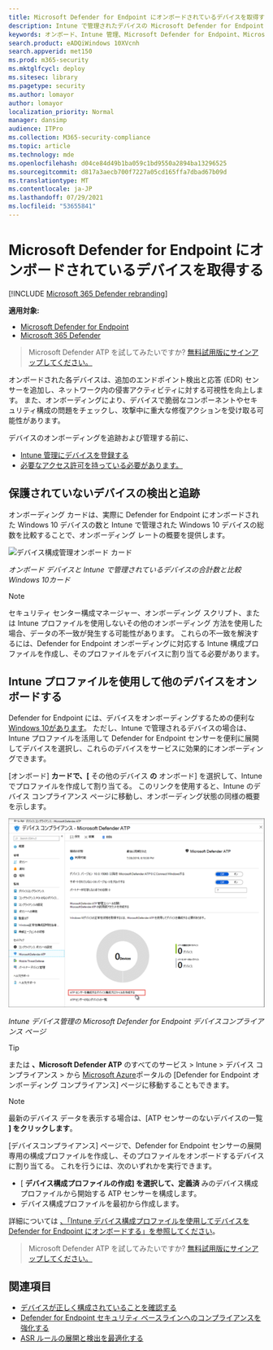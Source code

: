 ```yaml
---
title: Microsoft Defender for Endpoint にオンボードされているデバイスを取得する
description: Intune で管理されたデバイスの Microsoft Defender for Endpoint へのオンボーディングを追跡し、オンボーディング 速度を向上します。
keywords: オンボード、Intune 管理、Microsoft Defender for Endpoint、Microsoft Defender、Windows Defender、構成管理
search.product: eADQiWindows 10XVcnh
search.appverid: met150
ms.prod: m365-security
ms.mktglfcycl: deploy
ms.sitesec: library
ms.pagetype: security
ms.author: lomayor
author: lomayor
localization_priority: Normal
manager: dansimp
audience: ITPro
ms.collection: M365-security-compliance
ms.topic: article
ms.technology: mde
ms.openlocfilehash: d04ce84d49b1ba059c1bd9550a2894ba13296525
ms.sourcegitcommit: d817a3aecb700f7227a05cd165ffa7dbad67b09d
ms.translationtype: MT
ms.contentlocale: ja-JP
ms.lasthandoff: 07/29/2021
ms.locfileid: "53655841"
---
```

# <a name="get-devices-onboarded-to-microsoft-defender-for-endpoint"></a>Microsoft Defender for Endpoint にオンボードされているデバイスを取得する

[!INCLUDE [Microsoft 365 Defender rebranding](../../includes/microsoft-defender.md)]

**適用対象:**
- [Microsoft Defender for Endpoint](https://go.microsoft.com/fwlink/p/?linkid=2154037)
- [Microsoft 365 Defender](https://go.microsoft.com/fwlink/?linkid=2118804)

> Microsoft Defender ATP を試してみたいですか? [無料試用版にサインアップしてください。](https://signup.microsoft.com/create-account/signup?products=7f379fee-c4f9-4278-b0a1-e4c8c2fcdf7e&ru=https://aka.ms/MDEp2OpenTrial?ocid=docs-wdatp-onboardconfigure-abovefoldlink)

オンボードされた各デバイスは、追加のエンドポイント検出と応答 (EDR) センサーを追加し、ネットワーク内の侵害アクティビティに対する可視性を向上します。 また、オンボーディングにより、デバイスで脆弱なコンポーネントやセキュリティ構成の問題をチェックし、攻撃中に重大な修復アクションを受け取る可能性があります。

デバイスのオンボーディングを追跡および管理する前に、

- [Intune 管理にデバイスを登録する](configure-machines.md#enroll-devices-to-intune-management)
- [必要なアクセス許可を持っている必要があります。](configure-machines.md#obtain-required-permissions)

## <a name="discover-and-track-unprotected-devices"></a>保護されていないデバイスの検出と追跡

オンボーディング カードは、実際に Defender for Endpoint にオンボードされた Windows 10 デバイスの数と Intune で管理された Windows 10 デバイスの総数を比較することで、オンボーディング レートの概要を提供します。

![デバイス構成管理オンボード カード](images/secconmgmt_onboarding_card.png)

*オンボード デバイスと Intune で管理されているデバイスの合計数と比較Windows 10カード*

> [!NOTE]
> セキュリティ センター構成マネージャー、オンボーディング スクリプト、または Intune プロファイルを使用しないその他のオンボーディング 方法を使用した場合、データの不一致が発生する可能性があります。 これらの不一致を解決するには、Defender for Endpoint オンボーディングに対応する Intune 構成プロファイルを作成し、そのプロファイルをデバイスに割り当てる必要があります。

## <a name="onboard-more-devices-with-intune-profiles"></a>Intune プロファイルを使用して他のデバイスをオンボードする

Defender for Endpoint には、デバイスをオンボーディングするための便利な[Windows 10があります](onboard-configure.md)。 ただし、Intune で管理されるデバイスの場合は、Intune プロファイルを活用して Defender for Endpoint センサーを便利に展開してデバイスを選択し、これらのデバイスをサービスに効果的にオンボーディングできます。

[オンボード] **カードで、[** その他のデバイス **の** オンボード] を選択して、Intune でプロファイルを作成して割り当てる。 このリンクを使用すると、Intune のデバイス コンプライアンス ページに移動し、オンボーディング状態の同様の概要を示します。

![Intune デバイス管理の Microsoft Defender for Endpoint デバイスコンプライアンス ページ](images/secconmgmt_onboarding_1deviceconfprofile.png)

*Intune デバイス管理の Microsoft Defender for Endpoint デバイスコンプライアンス ページ*

> [!TIP]
> または **、Microsoft Defender ATP** のすべてのサービス > Intune > デバイス コンプライアンス > から [Microsoft Azure](https://portal.azure.com/)ポータルの [Defender for Endpoint オンボーディング コンプライアンス] ページに移動することもできます。

> [!NOTE]
> 最新のデバイス データを表示する場合は、[ATP センサーのないデバイスの一覧 **] をクリックします**。

[デバイスコンプライアンス] ページで、Defender for Endpoint センサーの展開専用の構成プロファイルを作成し、そのプロファイルをオンボードするデバイスに割り当てる。 これを行うには、次のいずれかを実行できます。

- [ **デバイス構成プロファイルの作成] を選択して、定義済** みのデバイス構成プロファイルから開始する ATP センサーを構成します。
- デバイス構成プロファイルを最初から作成します。

詳細については [、「Intune デバイス構成プロファイルを使用してデバイスを Defender for Endpoint にオンボードする」を参照してください](/intune/advanced-threat-protection#onboard-devices-by-using-a-configuration-profile)。

> Microsoft Defender ATP を試してみたいですか? [無料試用版にサインアップしてください。](https://signup.microsoft.com/create-account/signup?products=7f379fee-c4f9-4278-b0a1-e4c8c2fcdf7e&ru=https://aka.ms/MDEp2OpenTrial?ocid=docs-wdatp-onboardconfigure-belowfoldlink)

## <a name="related-topics"></a>関連項目

- [デバイスが正しく構成されていることを確認する](configure-machines.md)
- [Defender for Endpoint セキュリティ ベースラインへのコンプライアンスを強化する](configure-machines-security-baseline.md)
- [ASR ルールの展開と検出を最適化する](configure-machines-asr.md)
